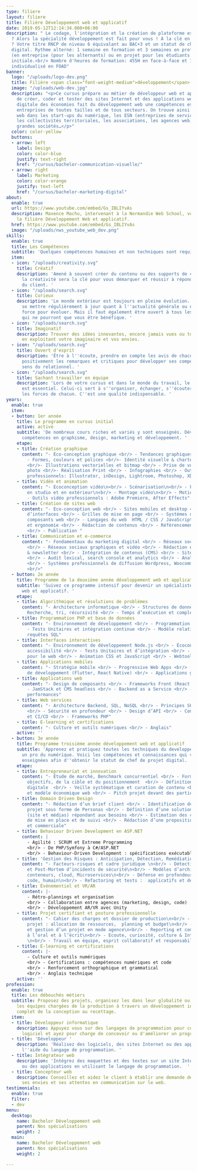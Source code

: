 ```yaml
---
type: filiere
layout: filiere
title: Filière Développement web et applicatif
date: 2019-05-12T12:14:34.000+06:00
description: " Le codage, l'intégration et la création de plateforme est votre passion
  ? Alors la spécialité développement est fait pour vous ! À la clé en fin d'année
  ? Votre titre RNCP de niveau 6 équivalant au BAC+3 et un statut de chef de projet
  digital. Rythme alterné: 1 semaine en formation et 3 semaines en professionnalisation
  (en entreprise (pour les alternants) ou en projet pour les étudiants en formation
  initiale.<br/> Nombre d'heures de formation: 455H en face-à-face et 180H d'apprentissage
  individualisé en FOAD"
banner:
  logo: "/uploads/logo-dev.png"
  title: Filière <span class="font-weight-medium">développement</span>
  image: "/uploads/web-dev.jpg"
  description: "<p>Ce cursus prépare au métier de développeur web et applicatif capable
    de créer, coder et tester des sites Internet et des applications web. La transformation
    digitale des économies fait du développement web une compétences essentielle des
    entreprises de toutes tailles et de tous secteurs. On trouve ainsi des développeurs
    web dans les start-ups du numérique, les ESN (entreprises de services numériques),
    les collectivités territoriales, les associations, les agences web, les PME, les
    grandes sociétés…</p>"
  color: color-yellow
  buttons:
  - arrow: left
    label: Design
    color: color-blue
    justify: text-right
    href: "/cursus/bachelor-communication-visuelle/"
  - arrow: right
    label: Marketing
    color: color-orange
    justify: text-left
    href: "/cursus/bachelor-marketing-digital"
about:
  enable: true
  url: https://www.youtube.com/embed/Gs_IBLIYvAs
  description: Maxence Machu, intervenant à la Normandie Web School, vous explique
    la filière Développement Web et applicatif.
  href: https://www.youtube.com/embed/Gs_IBLIYvAs
  image: "/uploads/nws_youtube_web_dev.png"
skills:
  enable: true
  title: Les Compétences
  subtitle: 'Quelques compétences humaines et non techniques sont requises. '
  item:
  - icon: "/uploads/creativity.svg"
    title: Créatif
    description: 'Amené à souvent créer du contenu ou des supports de communication,
      la créativité sera la clé pour vous démarquer et réussir à répondre aux attentes
      du client. '
  - icon: "/uploads/search.svg"
    title: Curieux
    description: 'Le monde extérieur est toujours en pleine évolution. Il faut donc
      se mettre régulièrement à jour quant à l''actualité générale ou numérique. Une
      force pour évoluer. Mais il faut également être ouvert à tous les cours proposés
      qui ne pourront que vous être bénéfique. '
  - icon: "/uploads/search.svg"
    title: Imaginatif
    description: Trouver des idées innovantes, encore jamais vues ou toutes récentes
      en exploitant votre imaginaire et vos envies.
  - icon: "/uploads/search.svg"
    title: Ouvert d'esprit
    description: 'Être à l''écoute, prendre en compte les avis de chacun, accepter
      positivement les remarques et critiques pour développer ses compétences et son
      sens du relationnel. '
  - icon: "/uploads/search.svg"
    title: Sachant travailler en équipe
    description: 'Lors de votre cursus et dans le monde du travail, le travail d''équipe
      est essentiel. Celui-ci sert à s''organiser, échanger, s''écouter et exploiter
      les forces de chacun. C''est une qualité indispensable. '
years:
  enable: true
  item:
  - button: 1er année
    title: Le programme en cursus initial
    active: active
    subtitle: 'De nombreux cours riches et variés y sont enseignés. Développez vos
      compétences en graphisme, design, marketing et développement. '
    etape:
    - title: Création graphique
      content: "- Eco-conception graphique <br/> - Tendances graphiques & veille <br/>
        - Formes, couleurs et polices <br/>- Identité visuelle & charte graphique
        <br/>- Illustrations vectorielles et bitmap <br/> - Prise de vue et retouches
        photo <br/>- Réalisation Print <br/> - Infographies <br/> - Outils graphiques
        professionnels: Illustrator, inDesign, Lightroom, Photoshop, XD"
    - title: Vidéo et animation
      content: "- Ecoconception vidéo\n<br/> - Scénarisation\n<br/> - Prise de vue
        en studio et en extérieur\n<br/> - Montage vidéo\n<br/> - Motion Design \n<br/>
        - Outils vidéo professionnels : Adobe Premiere, After Effects"
    - title: Création de sites web
      content: "- Eco-conception web <br/> - Sites mobiles et desktop <br/> - Conception
        d’interfaces <br/> - Grilles de mise en page <br/> - Systèmes de design et
        composants web <br/> - Langages du web  HTML / CSS / JavaScript <br/> - Accessibilité
        et ergonomie <br/> - Rédaction de contenus <br/> - Référencement naturel (SEO)
        <br/> - Publication "
    - title: Communication et e-commerce
      content: "- Fondamentaux du marketing digital <br/> - Réseaux sociaux professionnels
        <br/> - Réseaux sociaux graphiques et vidéo <br/> - Rédaction et envoi e-mailing
        & newsletter <br/> - Intégration de contenus (CMS) <br/> - Sites e-commerce
        <br/> - Audit lexical, search console et analytics <br/> - Analyse d'éco performance
        <br/> - Systèmes professionnels de diffusion Wordpress, Woocommerce, Sendinblue
        <br/>"
  - button: 2e année
    title: Programme de la deuxième année développement web et applicatif
    subtitle: 'Suivez ce programme intensif pour devenir un spécialiste du développement
      web et applicatif. '
    etape:
    - title: Algorithmique et résolutions de problèmes
      content: "- Architecture informatique <br/> - Structures de données <br/> -
        Recherche, tri, récursivité <br/> - Temps d’exécution et complexité"
    - title: Programmation PHP et base de données
      content: "- Environnement de développement <br/> - Programmation PHP, POO <br/>
        - Tests Unitaires et intégration continue <br/> - Modèle relationnel, SGBD,
        requêtes SQL"
    - title: Interfaces interactives
      content: "- Environnement de développement Node.js <br/> - Écoconception, ergonomie,
        accessibilité <br/> - Tests Unitaires et d’intégration <br/> - JavaScript
        pour le web <br/> - Animation CSS et JavaScript <br/> - Webtools"
    - title: Applications mobiles
      content: "- Stratégie mobile <br/> - Progressive Web Apps <br/> - Frameworks
        de développement (Flutter, React Native) <br/> - Applications géolocalisées"
    - title: Applications web
      content: "- Design de composants <br/> - Frameworks Front (React, Vue) <br/>
        - JamStack et CMS headless <br/> - Backend as a Service <br/> - Analyse de
        performances"
    - title: Web services
      content: "- Architecture Backend, SQL, NoSQL <br/> - Principes SOLID et MVC
        <br/> - Sécurité en profondeur <br/> - Design d’API <br/> - Conteneurisation
        et CI/CD <br/> - Frameworks PHP"
    - title: E-learning et certifications
      content: "- Culture et outils numériques <br/> - Anglais"
    active: ''
  - button: 3e année
    title: Programme troisième année développement web et applicatif
    subtitle: 'Apprenez et pratiquez toutes les techniques du developpement pour devenir
      un pro du numérique. Voici les compétences et connaissances qui vous seront
      enseignées afin d''obtenir le statut de chef de projet digital. '
    etape:
    - title: Entrepreneuriat et innovation
      content: "- Étude de marché, Benchmark concurrentiel <br/> - Formalisation des
        objectifs, de la cible et du positionnement  <br/> - Définition d’une stratégie
        digitale  <br/> - Veille systématique et curation de contenu <br/> - Écoresponsabilité
        et modèle économique web <br/> - Pitch projet devant des parties prenantes"
    - title: Domain Driven Design
      content: "- Rédaction d’un brief client <br/> - Identification des acteurs du
        projet sous forme de Personas <br/> - Définition d’une solution technique
        (site et médias) répondant aux besoins <br/> - Estimation des coûts de conception,
        de mise en place et de suivi <br/> - Rédaction d’une proposition technique
        et commerciale"
    - title: Behaviour Driven Development en ASP.NET
      content: |
        - Agilité : SCRUM et Extreme Programming
        <br/> - De PHP/Symfony à C#/ASP.NET
        <br/> - Behaviour-Driven Development : spécifications exécutables, tests unitaires et d'acceptation, recettage et validation client
    - title: 'Gestion des Risques : Anticipation, Détection, Remédiation '
      content: "- Facteurs-risques et cadre juridique \n<br/> - Détection, correction
        et Post-Mortem d’incidents de sécurité\n<br/> - Modèles d’architecture : VM,
        conteneurs, cloud, Microservices\n<br/> - Défense en profondeur : infrastructure,
        code, humain\n<br/> - Refactoring et tests :  applicatifs et de l'infrastructure"
    - title: Événementiel et VR/AR
      content: |-
        - Rétro-plannings et organisation
        <br/> - Collaboration entre agences (marketing, design, code)
        <br/> - Développement AR/VR avec Unity
    - title: Projet certifiant et posture professionnelle
      content: "- Cahier des charges et dossier de production\n<br/> - Gestion de
        projet : allocation de ressources,  planning et budget\n<br/> - Réalisation
        et gestion d’un projet en mode agence\n<br/> - Reporting et communication
        à l’oral et à l’écrit\n<br/> - Ecoute, curiosité, culture & Intelligence collective
        \n<br/> - Travail en équipe, esprit collaboratif et responsabilité sociétale"
    - title: E-learning et certifications
      content: |-
        - Culture et outils numériques
        <br/> - Certifications : compétences numériques et code
        <br/> - Renforcement orthographique et grammatical
        <br/> - Anglais technique
    active: ''
profession:
  enable: true
  title: Les débouchés métiers
  subtitle: Proposez des projets, organisez les dans leur globalité ou accompagnez
    les équipes chargées de la production à travers un développement informatique
    complet de la conception au recettage.
  item:
  - title: Développeur informatique
    description: Appuyez vous sur des langages de programmation pour concevoir un
      logiciel et ayez pour charge de concevoir ou d'améliorer un programme informatique.
  - title: 'Développeur '
    description: 'Réalisez des logiciels, des sites Internet ou des applications à
      l''aide du langage de programmation. '
  - title: Intégrateur web
    description: 'Intégrez des maquettes et des textes sur un site Internet, des logiciels
      ou des applications en utilisant le langage de programmation.  '
  - title: Concepteur web
    description: Conseillez et aidez le client à établir une demande détaillée selon
      ses envies et ses attentes en communication sur le web.
testimonials:
  enable: true
  filter:
  - dev
menu:
  desktop:
    name: Bachelor Développement web
    parent: Nos spécialisations
    weight: 2
  main:
    name: Bachelor Développement web
    parent: Nos spécialisations
    weight: 2

---
```

